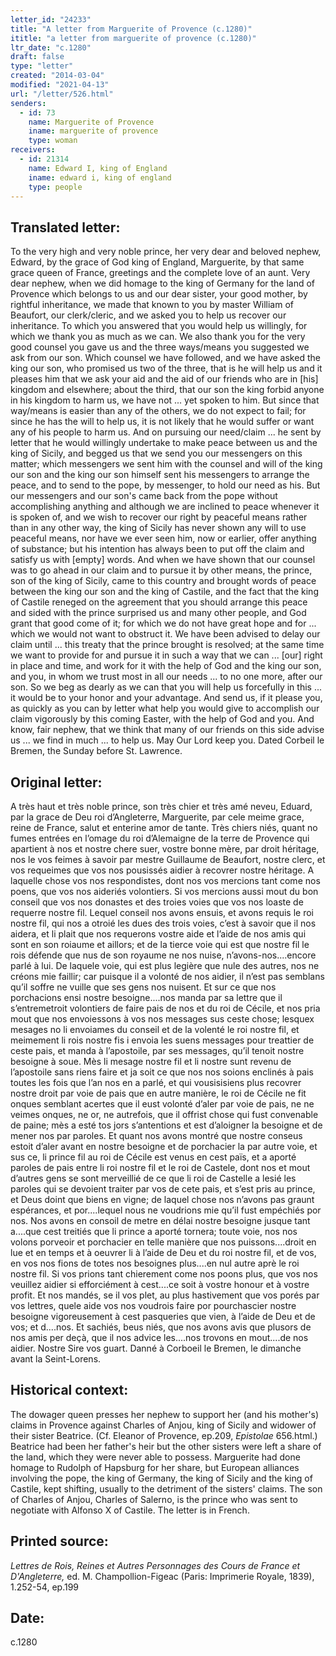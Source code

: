```yaml
---
letter_id: "24233"
title: "A letter from Marguerite of Provence (c.1280)"
ititle: "a letter from marguerite of provence (c.1280)"
ltr_date: "c.1280"
draft: false
type: "letter"
created: "2014-03-04"
modified: "2021-04-13"
url: "/letter/526.html"
senders:
  - id: 73
    name: Marguerite of Provence
    iname: marguerite of provence
    type: woman
receivers:
  - id: 21314
    name: Edward I, king of England
    iname: edward i, king of england
    type: people
---
```

<h2> Translated letter:</h2>To the very high and very noble prince, her very dear and beloved nephew, Edward, by the grace of God king of England, Marguerite, by that same grace queen of France, greetings and the complete love of an aunt.
Very dear nephew, when we did homage to the king of Germany for the land of Provence which belongs to us and our dear sister, your good mother, by rightful inheritance, we made that known to you by master William of Beaufort, our clerk/cleric, and we asked you to help us recover our inheritance.  To which you answered that you would help us willingly, for which we thank you as much as we can.  We also thank you for the very good counsel you gave us and the three ways/means you suggested we ask from our son.  Which counsel we have followed, and we have asked the king our son, who promised us two of the three, that is he will help us and it pleases him that we ask your aid and the aid of our friends who are in [his] kingdom and elsewhere; about the third, that our son the king forbid anyone in his kingdom to harm us, we have not ... yet spoken to him.  But since that way/means is easier than any of the others, we do not expect to fail; for since he has the will to help us, it is not likely that he would suffer or want any of his people to harm us.
And on pursuing our need/claim ... he sent by letter that he would willingly undertake to make peace between us and the king of Sicily, and begged us that we send you our messengers on this matter; which messengers we sent him with the counsel and will of the king our son and the king our son himself sent his messengers to arrange the peace, and to send to the pope, by messenger, to hold our need as his.  But our messengers and our son's came back from the pope without accomplishing anything and although we are inclined to peace whenever it is spoken of, and we wish to recover our right by peaceful means rather than in any other way, the king of Sicily has never shown any will to use peaceful means, nor have we ever seen him, now or earlier, offer anything of substance; but his intention has always been to put off the claim and satisfy us with [empty] words.  And when we have shown that our counsel was to go ahead in our claim and to pursue it by other means, the prince, son of the king of Sicily, came to this country and brought words of peace between the king our son and the king of Castile, and the fact that the king of Castile reneged on the agreement that you should arrange this peace and sided with the prince surprised us and many other people, and God grant that good come of it; for which we do not have great hope and for ... which we would not want to obstruct it.
We have been advised to delay our claim until ... this treaty that the prince brought is resolved; at the same time we want to provide for and pursue it in such a way that we can ... [our] right in place and time, and work for it with the help of God and the king our son, and you, in whom we trust most in all our needs ... to no one more, after our son.  So we beg as dearly as we can that you will help us forcefully in this ... it would be to your honor and your advantage.  And send us, if it please you, as quickly as you can by letter what help you would give to accomplish our claim vigorously by this coming Easter, with the help of God and you.  And know, fair nephew, that we think that many of our friends on this side advise us ... we find in much ... to help us.  May Our Lord keep you.
Dated Corbeil le Bremen, the Sunday before St. Lawrence.
<h2 class="mt-4"> Original letter:</h2>A très haut et très noble prince, son très chier et très amé neveu, Eduard, par la grace de Deu roi d’Angleterre, Marguerite, par cele meime grace, reine de France, salut et enterine amor de tante. Très chiers niés, quant no fumes entrées en l’omage du roi d’Alemaigne de la terre de Provence qui apartient à nos et nostre chere suer, vostre bonne mère, par droit héritage, nos le vos feimes à savoir par mestre Guillaume de Beaufort, nostre clerc, et vos requeimes que vos nos pousissés aidier à recovrer nostre héritage. A laquelle chose vos nos respondistes, dont nos vos mercions tant come nos poens, que vos nos aideriés volontiers. Si vos mercions aussi mout du bon conseil que vos nos donastes et des troies voies que vos nos loaste de requerre nostre fil. Lequel conseil nos avons ensuis, et avons requis le roi nostre fil, qui nos a otroié les dues des trois voies, c’est à savoir que il nos aidera, et li plait que nos requerons vostre aide et l’aide de nos amis qui sont en son roiaume et aillors; et de la tierce voie qui est que nostre fil le rois défende que nus de son royaume ne nos nuise, n’avons-nos....encore parlé à lui. De laquele voie, qui est plus legière que nule des autres, nos ne créons mie faillir; car puisque il a volonté de nos aidier, il n’est pas semblans qu’il soffre ne vuille que ses gens nos nuisent. Et sur ce que nos porchacions ensi nostre besoigne....nos manda par sa lettre que il s’entremetroit volontiers de faire pais de nos et du roi de Cécile, et nos pria mout que nos envoiessons à vos nos messages sus ceste chose; lesquex mesages no li envoiames du conseil et de la volenté le roi nostre fil, et meimement li rois nostre fis i envoia les suens messages pour treattier de ceste pais, et manda à l’apostoile, par ses messages, qu’il tenoit nostre besoigne à soue. Mès li mesage nostre fil et li nostre sunt revenu de l’apostoile sans riens faire et ja soit ce que nos nos soions enclinés à pais toutes les fois que l’an nos en a parlé, et qui vousisisiens plus recovrer nostre droit par voie de pais que en autre manière, le roi de Cécile ne fit onques semblant acertes que il eust volonté d’aler par voie de pais, ne ne veimes onques, ne or, ne autrefois, que il offrist chose qui fust convenable de paine; mès a esté tos jors s’antentions et est d’aloigner la besoigne et de mener nos par paroles. Et quant nos avons montré que nostre conseus estoit d’aler avant en nostre besoigne et de porchacier la par autre voie, et sus ce, li prince fil au roi de Cécile est venus en cest païs, et a aporté paroles de pais entre li roi nostre fil et le roi de Castele, dont nos et mout d’autres gens se sont merveillié de ce que li roi de Castelle a lesié les paroles qui se devoient traiter par vos de cete pais, et s’est pris au prince, et Deus doint que biens en vigne; de laquel chose nos n’avons pas graunt espérances, et por....lequel nous ne voudrions mie qu’il fust empéchiés por nos. Nos avons en consoil de metre en délai nostre besoigne jusque tant a....que cest treitiés que li prince a aporté tornera; toute voie, nos nos volons porveoir et porchacier en telle manière que nos puissons....droit en lue et en temps et à oeuvrer li à l’aide de Deu et du roi nostre fil, et de vos, en vos nos fions de totes nos besoignes plus....en nul autre aprè le roi nostre fil. Si vos prions tant chierement come nos poons plus, que vos nos veuillez aidier si efforciément à cest....ce soit à vostre honour et à vostre profit. Et nos mandés, se il vos plet, au plus hastivement que vos porés par vos lettres, quele aide vos nos voudrois faire por pourchascier nostre besoigne vigoreusement à cest pasqueries que vien, à l’aide de Deu et de vos; et d....nos. Et sachiés, beus niés, que nos avons avis que plusors de nos amis per deçà, que il nos advice les....nos trovons en mout....de nos aidier. Nostre Sire vos guart. Danné à Corboeil le Bremen, le dimanche avant la Seint-Lorens.
<h2 class="mt-4"> Historical context:</h2><p>The dowager queen presses her nephew to support her (and his mother's) claims in Provence against Charles of Anjou, king of Sicily and widower of their sister Beatrice. (Cf. Eleanor of Provence, ep.209, <em>Epistolae</em> 656.html.) Beatrice had been her father's heir but the other sisters were left a share of the land, which they were never able to possess. Marguerite had done homage to Rudolph of Hapsburg for her share, but European alliances involving the pope, the king of Germany, the king of Sicily and the king of Castile, kept shifting, usually to the detriment of the sisters' claims. The son of Charles of Anjou, Charles of Salerno, is the prince who was sent to negotiate with Alfonso X of Castile. The letter is in French.</p><h2 class="mt-4"> Printed source:</h2><p><em>Lettres de Rois, Reines et Autres Personnages des Cours de France et D'Angleterre,</em> ed. M. Champollion-Figeac (Paris: Imprimerie Royale, 1839), 1.252-54, ep.199</p><h2 class="mt-4"> Date:</h2>c.1280